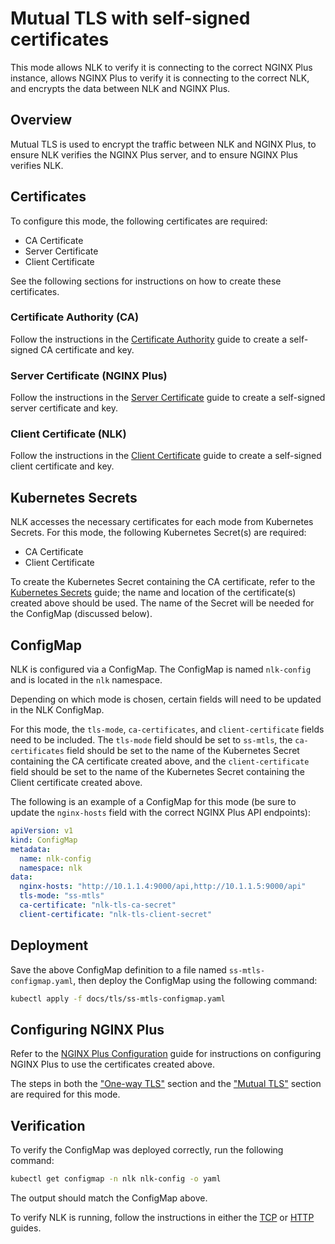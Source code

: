 # Mutual TLS with self-signed certificates

This mode allows NLK to verify it is connecting to the correct NGINX Plus instance, allows NGINX Plus to verify it is connecting to the correct NLK, and encrypts the data between NLK and NGINX Plus.


## Overview

Mutual TLS is used to encrypt the traffic between NLK and NGINX Plus, to ensure NLK verifies the NGINX Plus server, and to ensure NGINX Plus verifies NLK.


## Certificates

To configure this mode, the following certificates are required:

- CA Certificate
- Server Certificate
- Client Certificate

See the following sections for instructions on how to create these certificates.

### Certificate Authority (CA)

Follow the instructions in the [Certificate Authority](./CERTIFICATE-AUTHORITY.md) guide to create a self-signed CA certificate and key.

### Server Certificate (NGINX Plus)

Follow the instructions in the [Server Certificate](./SERVER-CERTIFICATE.md) guide to create a self-signed server certificate and key.

### Client Certificate (NLK)

Follow the instructions in the [Client Certificate](./CLIENT-CERTIFICATE.md) guide to create a self-signed client certificate and key.

## Kubernetes Secrets

NLK accesses the necessary certificates for each mode from Kubernetes Secrets. For this mode, the following Kubernetes Secret(s) are required:
- CA Certificate
- Client Certificate

To create the Kubernetes Secret containing the CA certificate, refer to the [Kubernetes Secrets](./KUBERNETES-SECRETS.md) guide;
the name and location of the certificate(s) created above should be used. The name of the Secret will be needed for the ConfigMap (discussed below).

## ConfigMap

NLK is configured via a ConfigMap. The ConfigMap is named `nlk-config` and is located in the `nlk` namespace.

Depending on which mode is chosen, certain fields will need to be updated in the NLK ConfigMap.

For this mode, the `tls-mode`, `ca-certificates`, and `client-certificate` fields need to be included. The `tls-mode` field should be set to `ss-mtls`, 
the `ca-certificates` field should be set to the name of the Kubernetes Secret containing the CA certificate created above, 
and the `client-certificate` field should be set to the name of the Kubernetes Secret containing the Client certificate created above.

The following is an example of a ConfigMap for this mode (be sure to update the `nginx-hosts` field with the correct NGINX Plus API endpoints):

```yaml
apiVersion: v1
kind: ConfigMap
metadata:
  name: nlk-config
  namespace: nlk
data:
  nginx-hosts: "http://10.1.1.4:9000/api,http://10.1.1.5:9000/api"
  tls-mode: "ss-mtls"
  ca-certificate: "nlk-tls-ca-secret"
  client-certificate: "nlk-tls-client-secret"
```

## Deployment

Save the above ConfigMap definition to a file named `ss-mtls-configmap.yaml`, then deploy the ConfigMap using the following command:

```bash
kubectl apply -f docs/tls/ss-mtls-configmap.yaml
```

## Configuring NGINX Plus

Refer to the [NGINX Plus Configuration](./NGINX-PLUS-CONFIGURATION.md) guide for instructions on configuring NGINX Plus to use the certificates created above.

The steps in both the ["One-way TLS"](./NGINX-PLUS-CONFIGURATION.md#one-way-tls) section and the ["Mutual TLS"](./NGINX-PLUS-CONFIGURATION.md#mutual-tls) section are required for this mode.

## Verification

To verify the ConfigMap was deployed correctly, run the following command:

```bash
kubectl get configmap -n nlk nlk-config -o yaml
```

The output should match the ConfigMap above.

To verify NLK is running, follow the instructions in either the [TCP](../tcp/tcp-installation-guide.md) or [HTTP](../http/http-installation-guide.md) guides.
